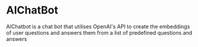 # AIChatBot
AIChatbot is a chat bot that utilises OpenAI's API to create the embeddings of user questions and answers them from a list of predefined questions and answers
